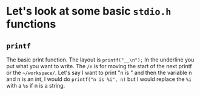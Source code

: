 # Let's look at some basic `stdio.h` functions
## `printf`
The basic print function.
The layout is `printf("__\n");`
In the underline you put what you want to write.
The `/n` is for moving the start of the next printf or the `~/workspace/`.
Let's say I want to print "n is " and then the variable n and n is an int, I would do `printf("n is %i", n)` but I would replace the `%i`
with a `%s` if n is a string.
